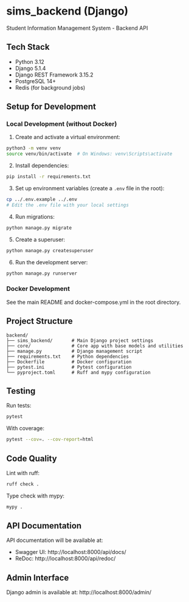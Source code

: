 # sims_backend (Django)

Student Information Management System - Backend API

## Tech Stack
- Python 3.12
- Django 5.1.4
- Django REST Framework 3.15.2
- PostgreSQL 14+
- Redis (for background jobs)

## Setup for Development

### Local Development (without Docker)

1. Create and activate a virtual environment:
```bash
python3 -m venv venv
source venv/bin/activate  # On Windows: venv\Scripts\activate
```

2. Install dependencies:
```bash
pip install -r requirements.txt
```

3. Set up environment variables (create a `.env` file in the root):
```bash
cp ../.env.example ../.env
# Edit the .env file with your local settings
```

4. Run migrations:
```bash
python manage.py migrate
```

5. Create a superuser:
```bash
python manage.py createsuperuser
```

6. Run the development server:
```bash
python manage.py runserver
```

### Docker Development

See the main README and docker-compose.yml in the root directory.

## Project Structure

```
backend/
├── sims_backend/       # Main Django project settings
├── core/               # Core app with base models and utilities
├── manage.py           # Django management script
├── requirements.txt    # Python dependencies
├── Dockerfile          # Docker configuration
├── pytest.ini          # Pytest configuration
└── pyproject.toml      # Ruff and mypy configuration
```

## Testing

Run tests:
```bash
pytest
```

With coverage:
```bash
pytest --cov=. --cov-report=html
```

## Code Quality

Lint with ruff:
```bash
ruff check .
```

Type check with mypy:
```bash
mypy .
```

## API Documentation

API documentation will be available at:
- Swagger UI: http://localhost:8000/api/docs/
- ReDoc: http://localhost:8000/api/redoc/

## Admin Interface

Django admin is available at: http://localhost:8000/admin/
